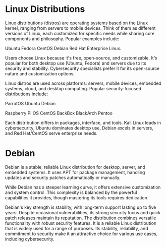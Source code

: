 # Linux Distributions

Linux distributions (distros) are operating systems based on the Linux kernel, ranging from servers to mobile devices. Think of them as different versions of Linux, each customized for specific needs while sharing core components and philosophy. Popular examples include:

Ubuntu
Fedora
CentOS
Debian
Red Hat Enterprise Linux.

Users choose Linux because it's free, open-source, and customizable. It's popular for both desktop use (Ubuntu, Fedora) and servers due to its security and stability. Cybersecurity specialists prefer it for its open-source nature and customization options.

Linux distros are used across platforms: servers, mobile devices, embedded systems, cloud, and desktop computing. Popular security-focused distributions include:

ParrotOS Ubuntu Debian

Raspberry Pi OS CentOS BackBox
BlackArch Pentoo

Each distribution differs in packages, interface, and tools. Kali Linux leads in cybersecurity, Ubuntu dominates desktop use, Debian excels in servers, and Red Hat/CentOS serve enterprise needs.

# Debian

Debian is a stable, reliable Linux distribution for desktop, server, and embedded systems. It uses APT for package management, handling updates and security patches automatically or manually.

While Debian has a steeper learning curve, it offers extensive customization and system control. This complexity is balanced by the powerful capabilities it provides, though mastering its tools requires dedication.

Debian's key strength is stability, with long-term support lasting up to five years. Despite occasional vulnerabilities, its strong security focus and quick patch releases maintain its reputation. The distribution combines versatile functionality with robust security features. It is a reliable Linux distribution that is widely used for a range of purposes. Its stability, reliability, and commitment to security make it an attractive choice for various use cases, including cybersecurity.